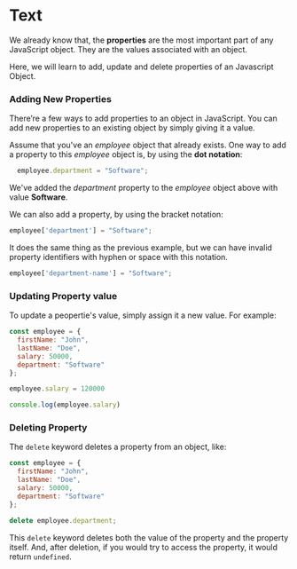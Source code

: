 # Text
We already know that, the **properties** are the most important part of any JavaScript object. They are the values associated with an object.

Here, we will learn to add, update and delete properties of an Javascript Object.

### Adding New Properties
There’re a few ways to add properties to an object in JavaScript. You can add new properties to an existing object by simply giving it a value.

Assume that you've an *employee* object that already exists. One way to add a property to this  *employee* object is, by using the **dot notation**:

```js
  employee.department = "Software";
```

We've added the *department* property to the *employee* object above with value **Software**.

We can also add a property, by using the bracket notation:

```js
employee['department'] = "Software";
```

It does the same thing as the previous example, but we can have invalid property identifiers with hyphen or space with this notation.

```js
employee['department-name'] = "Software";
```

### Updating Property value
To update a peopertie's value, simply assign it a new value. For example:
```js
const employee = {
  firstName: "John",
  lastName: "Doe",
  salary: 50000,
  department: "Software"
};

employee.salary = 120000

console.log(employee.salary)
```


### Deleting Property
The `delete` keyword deletes a property from an object, like:

```js
const employee = {
  firstName: "John",
  lastName: "Doe",
  salary: 50000,
  department: "Software"
};

delete employee.department;
```
This `delete` keyword deletes both the value of the property and the property itself. And, after deletion, if you would try to access the property, it would return `undefined`.

